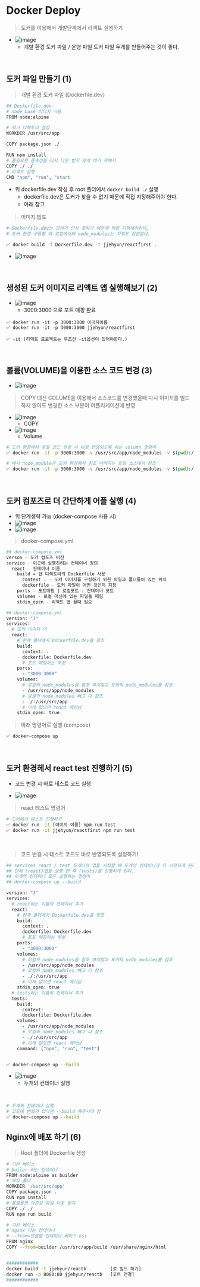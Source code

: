 # Docker Deploy

> 도커를 이용해서 개발단계에서 리액트 실행하기

- ![image](../../image/d25.png)
  - 개발 환경 도커 파일 / 운영 파일 도커 파일 두개를 만들어주는 것이 좋다.

<br />

## 도커 파일 만들기 (1)

> 개발 환경 도커 파일 (Dockerfile.dev)

```bash
## Dockerfile.dev
# node base 이미지 사용
FROM node:alpine

# 워크 디렉토리 설정
WORKDIR /usr/src/app

COPY package.json ./

RUN npm install
# 불필요한 종속성을 다시 다운 받지 않게 하기 위해서
COPY ./ ./
# 리액트 실행
CMD "npm", "run", "start
```

- 위 dockerfile.dev 작성 후 root 폴더에서 `docker build ./` 실행
  - dockerfile.dev은 도커가 찾을 수 없기 때문에 직접 지정해주어야 한다.
  - 아래 참고

> 이미지 빓드

```bash
# Dockerfile.dev는 도커가 인식 못하기 때문에 직접 지정해야한다.
# 도커 환경 구동할 때 로컬에서의 node_modules는 지워도 상관없다.

✅ docker build -f Dockerfile.dev -t jjehyun/reactfirst .
```

- ![image](../../image/d26.png)

<br />

## 생성된 도커 이미지로 리액트 앱 실행해보기 (2)

- ![image](../../image/d27.png)
  - 3000:3000 으로 포트 매핑 완료

```
✅ docker run -it -p 3000:3000 이미지이름
✅ docker run -it -p 3000:3000 jjehyun/reactfirst

✅ -it (리액트 프로젝트는 무조건 -it옵션이 있어야한다.)
```

<br />

## 볼륨(VOLUME)을 이용한 소스 코드 변경 (3)

- ![image](../../image/d30.png)

> COPY 대신 COLUME을 이용해서 소스코드를 변경했을때 다시 이미지를 빌드하지 않아도 변경한 소스 부분이 어플리케이션에 반영

- ![image](../../image/d28.png)
  - COPY
- ![image](../../image/d29.png)
  - Volume

```bash
# 도커 환경에서 로컬 코드 변경 시 바로 반영되도록 하는 volumn 명령어
✅ docker run -it -p 3000:3000 -v /usr/src/app/node_modules -v $(pwd):/usr/src/app jjehyun/reactfirst

# 예시 node_module은 도커 환경에서 참조 나머지는 로컬 소스에서 참조
✅ docker run -it -p 3000:3000 -v /usr/src/app/node_modules -v $(pwd):/usr/src/app [이미지 이름]
```

<br />

## 도커 컴포즈로 더 간단하게 어플 실행 (4)

- 위 단계생략 가능 (docker-compose 사용 시)
- ![image](../../image/d32.png)
- ![image](../../image/d33.png)

> docker-compose.yml

```bash
## docker-compose.yml
verson - 도커 컴포즈 버전
service - 이곳에 실행하려는 컨테이너 정의
  react - 컨테이너 이름
    build = 현 디렉토리의 Dockerfile 사용
      context . - 도커 이미지를 구성하기 위한 파일과 폴더듫이 있는 위치
      dockerfile - 도커 파일이 어떤 것인지 지정
    ports - 포트매핑 | 로컬포트 : 컨테이너 포트
    volumes - 로컬 머신에 있는 파일들 매핑
    stdin_open - 리액트 앱 끌때 필요

## docker-compose.yml
version: "3"
services:
  # 도커 이미지 이
  react:
    # 현재 폴더에서 Dockerfile.dev를 참조
    build:
      context: .
      dockerfile: Dockerfile.dev
      # 포트 매핑하는 부분
    ports:
      - "3000:3000"
    volumes:
      # 로컬의 node_modules을 참조 하지않고 도커의 node_modules를 참조
      - /usr/src/app/node_modules
      # 로컬의 node_modules 빼고 다 참조
      - ./:/usr/src/app
      # 이게 없으면 react 에러남
    stdin_open: true

```

> 아래 명령어로 실행 (compose)

```bash
✅ docker-compose up
```

<br />

## 도커 환경헤서 react test 진행하기 (5)

- 코드 변경 시 바로 테스트 코드 실행

- ![image](../../image/d34.png)

> react 테스트 명령어

```bash
# 도커에서 테스트 진행하기
✅ docker run -it [이미지 이름] npm run test
✅ docker run -it jjehyun/reactfirst npm run test
```

<br />

> 코드 변경 시 테스트 코드도 바로 반영되도록 설정하기!

```bash
## services react / test 두개니까 앱을 시작할 때 두개의 컨테이너가 다 시작되게 된다.
## 먼저 (react)엡을 실행 한 후 (tests)를 진행하게 된다.
## 두개의 컨테이너 모두 실행하는 명령어
## docker-compose up --build

version: "3"
services:
  # react라는 이름의 컨테이너 추가
  react:
    # 현재 폴더에서 Dockerfile.dev를 참조
    build:
      context: .
      dockerfile: Dockerfile.dev
      # 포트 매핑하는 부분
    ports:
      - "3000:3000"
    volumes:
      # 로컬의 node_modules을 참조 하지않고 도커의 node_modules를 참조
      - /usr/src/app/node_modules
      # 로컬의 node_modules 빼고 다 참조
      - ./:/usr/src/app
      # 이게 없으면 react 에러남
    stdin_open: true
  # tests라는 이름의 컨테이너 추가
  tests:
    build:
      context:
      dockerfile: Dockerfile.dev
    volumes:
      - /usr/src/app/node_modules
      # 로컬의 node_modules 빼고 다 참조
      - ./:/usr/src/app
      # 이게 없으면 react 에러남
    command: ["npm", "run", "test"]


✅ docker-compose up --build
```

- ![image](../../image/d34.png)
  - 두개의 컨테이너 실행

<br />

```bash
# 두개의 컨테이너 실행
# 코드에 변화가 있다면 --build 해주서야 함
✅ docker-compose up --build
```

## Nginx에 배포 하기 (6)

> Root 폴더에 Dockerfile 생성

```bash
# 기본 베이스
# builer 라는 컨테이너
FROM node:alpine as builder
# 워킹 폴더
WORKDIR '/usr/src/app'
COPY package.json .
RUN npm install
# 불필용한 의존성 파일 다운 방지
COPY ./ ./
RUN npm run build

# 기본 베이스
# nginx 라는 컨테이너
# --from=연결할 컨테이너 베이스 osi
FROM nginx
COPY --from=builder /usr/src/app/build /usr/share/nginx/html


############
docker build -t jjehyun/reactb .       [로 빌드 하기]
docker run -p 8080:80 jjehyun/reactb   [포트 연결]
############
```
